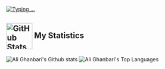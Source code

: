 <a href="https://git.io/typing-svg"><img src="https://readme-typing-svg.demolab.com?font=Dancing+Script&weight=700&size=40&duration=5500&pause=1000&color=86AC5E&vCenter=true&random=false&width=435&lines=Hi%2C+I'm+Ali+Ghanbari.;Welcome+to+my+GitHub+profile." alt="Typing ..." /></a>

## <img src=https://camo.githubusercontent.com/4ccd548e76ac64bd14d316108c5ded2680335b91c7d019c2d5c61b025b897f8c/68747470733a2f2f6d656469612e67697068792e636f6d2f6d656469612f6959384352426451584f444a5343455249722f67697068792e676966 alt="GitHub Stats" width="70" height="70" align="Center"> My Statistics

<div>
	<img align="center" src="https://github-readme-stats.vercel.app/api?username=alighanbari2002&show_icons=true&theme=radical&include_all_commits=true" alt="Ali Ghanbari's Github stats"/>
	<img align="center" src="https://github-readme-stats.vercel.app/api/top-langs/?username=alighanbari2002&langs_count=12&layout=compact&theme=radical" alt="Ali Ghanbari's Top Languages"/>
</div>
